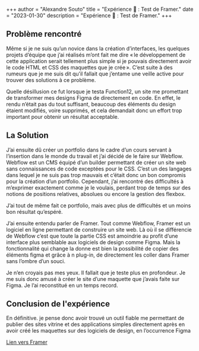 +++
author = "Alexandre Souto"
title = "Expérience 🧪 : Test de Framer."
date = "2023-01-30"
description = "Expérience 🧪 : Test de Framer."
+++

## Problème rencontré
 Même si je ne suis qu’un novice dans la création d’interfaces, les quelques projets d’équipe que j’ai réalisés m’ont fait me dire « le développement de cette application serait tellement plus simple si je pouvais directement avoir le code HTML et CSS des maquettes que je crée ». C’est suite à des rumeurs que je me suis dit qu’il fallait que j’entame une veille active pour trouver des solutions à ce problème. 

Quelle désillusion ce fut lorsque je testa Function12, un site me promettant de transformer mes designs Figma de directement en code. En effet, le rendu n’était pas du tout suffisant, beaucoup des éléments du design étaient modifiés, voire supprimés, et cela demandait donc un effort trop important pour obtenir un résultat acceptable.

## La Solution 
J’ai ensuite dû créer un portfolio dans le cadre d’un cours servant à l’insertion dans le monde du travail et j’ai décidé de le faire sur Webflow.
Webflow est un CMS équipé d’un builder permettant de créer un site web sans connaissances de code exceptées pour le CSS. C’est un des langages dans lequel je ne suis pas trop mauvais et c’était donc un bon compromis pour la création d’un portfolio. Cependant, j’ai rencontré des difficultés à m’exprimer exactement comme je le voulais, perdant trop de temps sur des notions de positions relatives, absolues ou encore la gestion des flexbox.

J’ai tout de même fait ce portfolio, mais avec plus de difficultés et un moins bon résultat qu’espéré. 

J’ai ensuite entendu parler de Framer. Tout comme Webflow, Framer est un logiciel en ligne permettant de construire un site web. Là où il se différencie de Webflow c’est que toute la partie CSS est amoindrie au profit d’une interface plus semblable aux logiciels de design comme Figma. Mais la fonctionnalité qui change la donne est bien la possibilité de copier des éléments figma et grâce à n plug-in, de directement les coller dans Framer sans l’ombre d’un souci. 

Je n’en croyais pas mes yeux. Il fallait que je teste plus en profondeur. Je me suis donc amusé à créer le site d’une maquette que j’avais faite sur Figma. Je l’ai reconstitué en un temps record. 

## Conclusion de l'expérience
En définitive. je pense donc avoir trouvé un outil fiable me permettant de publier des sites vitrine et des applications simples directement après en avoir créé les maquettes sur des logiciels de design, en l’occurrence Figma 

[Lien vers Framer](https://www.framer.com)